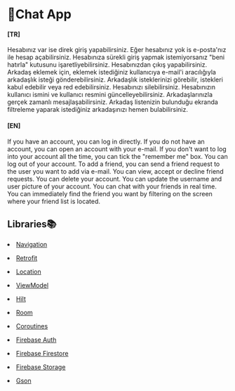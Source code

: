 # 📱Chat App

#### [TR]
Hesabınız var ise direk giriş yapabilirsiniz. Eğer hesabınız yok is e-posta'nız ile hesap açabilirsiniz. 
Hesabınıza sürekli giriş yapmak istemiyorsanız "beni hatırla" kutusunu işaretliyebilirsiniz. Hesabınızdan çıkış yapabilirsiniz.
Arkadaş eklemek için, eklemek istediğiniz kullanıcıya e-mail'i aracılığıyla arkadaşlık isteği gönderebilirsiniz.
Arkadaşlık isteklerinizi görebilir, istekleri kabul edebilir veya red edebilirsiniz.
Hesabınızı silebilirsiniz. Hesabınızın kullanıcı ismini ve kullanıcı resmini güncelleyebilirsiniz.
Arkadaşlarınızla gerçek zamanlı mesajlaşabilirsiniz.
Arkadaş listenizin bulunduğu ekranda filtreleme yaparak istediğiniz arkadaşınızı hemen bulabilirsiniz.

#### [EN]
If you have an account, you can log in directly. If you do not have an account, you can open an account with your e-mail.
If you don't want to log into your account all the time, you can tick the "remember me" box. You can log out of your account.
To add a friend, you can send a friend request to the user you want to add via e-mail.
You can view, accept or decline friend requests.
You can delete your account. You can update the username and user picture of your account.
You can chat with your friends in real time.
You can immediately find the friend you want by filtering on the screen where your friend list is located.

## Libraries📚

[<li>Navigation</li>](https://developer.android.com/guide/navigation)

[<li>Retrofit</li>](https://square.github.io/retrofit)

[<li>Location</li>](https://developer.android.com/training/location)

[<li>ViewModel</li>](https://developer.android.com/topic/libraries/architecture/viewmodel)

[<li>Hilt</li>](https://developer.android.com/training/dependency-injection/hilt-android)

[<li>Room</li>](https://developer.android.com/jetpack/androidx/releases/room)

[<li>Coroutines</li>](https://developer.android.com/kotlin/coroutines)

[<li>Firebase Auth</li>](https://firebase.google.com/docs/auth)

[<li>Firebase Firestore</li>](https://firebase.google.com/docs/firestore)

[<li>Firebase Storage</li>](https://firebase.google.com/docs/storage)

[<li>Gson</li>](https://github.com/google/gson)
